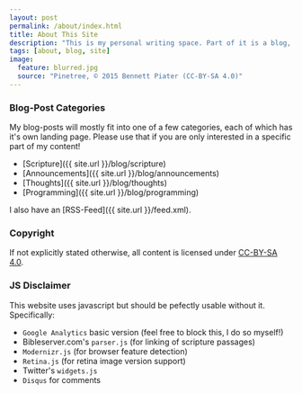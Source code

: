 ```yaml
---
layout: post
permalink: /about/index.html
title: About This Site
description: "This is my personal writing space. Part of it is a blog, part of it will probably end up being random pages about whatever interests me. It's clean, simple, and beautiful, I like it a lot!"
tags: [about, blog, site]
image:
  feature: blurred.jpg
  source: "Pinetree, © 2015 Bennett Piater (CC-BY-SA 4.0)"
---
```


### Blog-Post Categories

My blog-posts will mostly fit into one of a few categories, each of which has it's own landing page. Please use that if you are only interested in a specific part of my content!

* [Scripture]({{ site.url }}/blog/scripture)
* [Announcements]({{ site.url }}/blog/announcements)
* [Thoughts]({{ site.url }}/blog/thoughts)
* [Programming]({{ site.url }}/blog/programming)

I also have an [RSS-Feed]({{ site.url }}/feed.xml).

### Copyright
If not explicitly stated otherwise, all content is licensed under [CC-BY-SA 4.0](http://creativecommons.org/licenses/by-sa/4.0/).

### JS Disclaimer
This website uses javascript but should be pefectly usable without it. Specifically:

* `Google Analytics` basic version (feel free to block this, I do so myself!)
* Bibleserver.com's `parser.js` (for linking of scripture passages)
* `Modernizr.js` (for browser feature detection)
* `Retina.js` (for retina image version support)
* Twitter's `widgets.js`
* `Disqus` for comments
